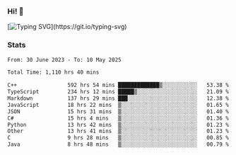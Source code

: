 ### Hi!  👋

[![Typing SVG](https://readme-typing-svg.herokuapp.com?font=Fira+Code&pause=1000&width=435&lines=Hello!+I'm+Texiwustion.)](https://git.io/typing-svg)

### Stats

<!--START_SECTION:waka-->

```txt
From: 30 June 2023 - To: 10 May 2025

Total Time: 1,110 hrs 40 mins

C++                592 hrs 54 mins █████████████▒░░░░░░░░░░░   53.38 %
TypeScript         234 hrs 12 mins █████▒░░░░░░░░░░░░░░░░░░░   21.09 %
Markdown           137 hrs 29 mins ███░░░░░░░░░░░░░░░░░░░░░░   12.38 %
JavaScript         18 hrs 22 mins  ▒░░░░░░░░░░░░░░░░░░░░░░░░   01.65 %
JSON               15 hrs 31 mins  ▒░░░░░░░░░░░░░░░░░░░░░░░░   01.40 %
C#                 15 hrs 4 mins   ▒░░░░░░░░░░░░░░░░░░░░░░░░   01.36 %
Python             13 hrs 42 mins  ▒░░░░░░░░░░░░░░░░░░░░░░░░   01.23 %
Other              13 hrs 41 mins  ▒░░░░░░░░░░░░░░░░░░░░░░░░   01.23 %
C                  9 hrs 28 mins   ▒░░░░░░░░░░░░░░░░░░░░░░░░   00.85 %
Java               8 hrs 48 mins   ▒░░░░░░░░░░░░░░░░░░░░░░░░   00.79 %
```

<!--END_SECTION:waka-->
